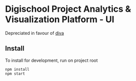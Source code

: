 # Digischool Project  Analytics & Visualization Platform - UI
Depreciated in favour of [diva](https://github.com/spatialkenya/diva)

## Install
To install for development, run on project root

    npm install
    npm start

